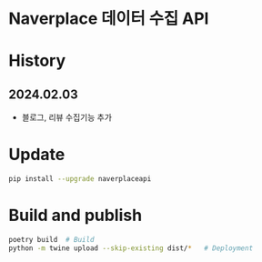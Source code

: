 
# Naverplace 데이터 수집 API

# History
## 2024.02.03
- 블로그, 리뷰 수집기능 추가



# Update
```bash
pip install --upgrade naverplaceapi
```


# Build and publish
```bash
poetry build  # Build
python -m twine upload --skip-existing dist/*   # Deployment
```